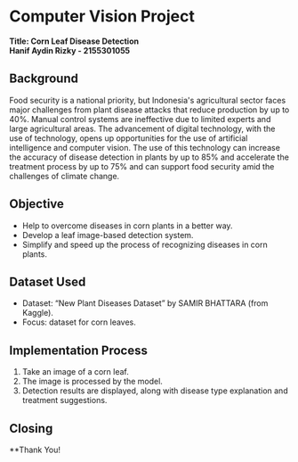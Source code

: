 # Computer Vision Project

**Title: Corn Leaf Disease Detection**  
**Hanif Aydin Rizky - 2155301055**

## Background
Food security is a national priority, but Indonesia's agricultural sector faces major challenges from plant disease attacks that reduce production by up to 40%. Manual control systems are ineffective due to limited experts and large agricultural areas. The advancement of digital technology, with the use of technology, opens up opportunities for the use of artificial intelligence and computer vision. The use of this technology can increase the accuracy of disease detection in plants by up to 85% and accelerate the treatment process by up to 75% and can support food security amid the challenges of climate change.

## Objective
- Help to overcome diseases in corn plants in a better way.
- Develop a leaf image-based detection system.
- Simplify and speed up the process of recognizing diseases in corn plants.

## Dataset Used
- Dataset: “New Plant Diseases Dataset” by SAMIR BHATTARA (from Kaggle).
- Focus: dataset for corn leaves.

## Implementation Process
1. Take an image of a corn leaf.
2. The image is processed by the model.
3. Detection results are displayed, along with disease type explanation and treatment suggestions.

## Closing
**Thank You!
